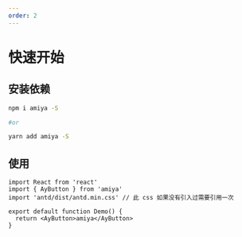```yaml
---
order: 2
---
```


# 快速开始

## 安装依赖

```bash
npm i amiya -S

#or

yarn add amiya -S
```

## 使用

```tsx
import React from 'react'
import { AyButton } from 'amiya'
import 'antd/dist/antd.min.css' // 此 css 如果没有引入过需要引用一次

export default function Demo() {
  return <AyButton>amiya</AyButton>
}
```
